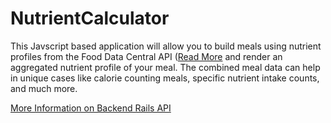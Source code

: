 # NutrientCalculator
This Javscript based application will allow you to build meals using nutrient profiles from the Food Data Central API (<a href='https://github.com/antimonysayz/NutrientCalculator_Backend/blob/master/README.md'>Read More</a>
and render an aggregated nutrient profile of your meal.  The combined meal data can help in unique cases like calorie counting meals, specific nutrient intake counts, and much more.

<a href='https://github.com/antimonysayz/NutrientCalculator_Backend'>More Information on Backend Rails API</a>
